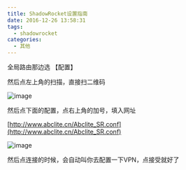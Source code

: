 ```yaml
---
title: ShadowRocket设置指南
date: 2016-12-26 13:58:31
tags:
  - shadowrocket
categories:
  - 其他
---
```

全局路由那边选 【配置】

然后点左上角的扫描，直接扫二维码

![image](http://7xsom0.com1.z0.glb.clouddn.com/677610891221404570.jpg)

然后点下面的配置，点右上角的加号，填入网址

[http://www.abclite.cn/Abclite_SR.conf](http://www.abclite.cn/Abclite_SR.conf)

![image](http://7xsom0.com1.z0.glb.clouddn.com/487646451113972965.jpg)

然后点连接的时候，会自动叫你去配置一下VPN，点接受就好了